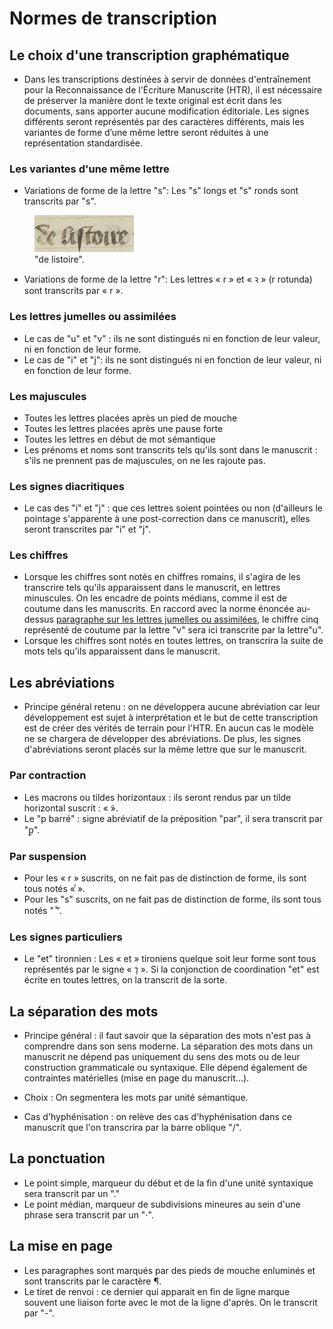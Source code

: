 # Normes de transcription

## Le choix d'une transcription graphématique

- Dans les transcriptions destinées à servir de données d'entraînement pour la Reconnaissance de l'Écriture Manuscrite (HTR), il est nécessaire de préserver la manière dont le texte original est écrit dans les documents, sans apporter aucune modification éditoriale. Les signes différents seront représentés par des caractères différents, mais les variantes de forme d’une même lettre seront réduites à une représentation standardisée.

### Les variantes d'une même lettre

- Variations de forme de la lettre "s": Les "s" longs et "s" ronds sont transcrits par "s".

<figure>
  <img src="https://github.com/Piraxe/HN-2023-Nevers/raw/transcription-normes/exemple_normes_transcription/Slongf4.JPEG" alt="Image du s long">
  <figcaption>"de listoire".</figcaption>
</figure>

- Variations de forme de la lettre "r": Les lettres « r » et « ꝛ » (r rotunda) sont transcrits par  « r ».

### Les lettres jumelles ou assimilées

- Le cas de "u" et "v" : ils ne sont distingués ni en fonction de leur valeur, ni en fonction de leur forme.
- Le cas de "i" et "j": ils ne sont distingués ni en fonction de leur valeur, ni en fonction de leur forme.

### Les majuscules 

- Toutes les lettres placées après un pied de mouche 
- Toutes les lettres placées après une pause forte 
- Toutes les lettres en début de mot sémantique
- Les prénoms et noms sont transcrits tels qu'ils sont dans le manuscrit : s'ils ne prennent pas de majuscules, on ne les rajoute pas.

### Les signes diacritiques
 
 - Le cas des "i" et "j" : que ces lettres soient pointées ou non (d'ailleurs le pointage s'apparente à une post-correction dans ce manuscrit), elles seront transcrites par "i" et "j".

### Les chiffres

- Lorsque les chiffres sont notés en chiffres romains, il s'agira de les transcrire tels qu'ils apparaissent dans le manuscrit, en lettres minuscules.  On les encadre de points médians, comme il est de coutume dans les manuscrits. En raccord avec la norme énoncée au-dessus [paragraphe sur les lettres jumelles ou assimilées](#Les-lettres-jumelles-ou-assimilées), le chiffre cinq représenté de coutume par la lettre "v" sera ici transcrite par la lettre"u".
- Lorsque les chiffres sont notés en toutes lettres, on transcrira la suite de mots tels qu'ils apparaissent dans le manuscrit.

## Les abréviations

- Principe général retenu : on ne développera aucune abréviation car leur développement est sujet à interprétation et le but de cette transcription est de créer des vérités de terrain pour l'HTR. En aucun cas le modèle ne se chargera de développer des abréviations. De plus, les signes d'abréviations seront placés sur la même lettre que sur le manuscrit.

### Par contraction

- Les macrons ou tildes horizontaux : ils seront rendus par un tilde horizontal suscrit : « ̃».
- Le "p barré" : signe abréviatif de la préposition "par", il sera transcrit par "ꝑ".

### Par suspension

- Pour les « r » suscrits, on ne fait pas de distinction de forme, ils sont tous notés « ͬ».
- Pour les "s" suscrits, on ne fait pas de distinction de forme, ils sont tous notés " ̾".

### Les signes particuliers 

- Le "et" tironnien : Les « et » tironiens quelque soit leur forme sont tous représentés par le signe « ⁊ ». Si la conjonction de coordination "et" est écrite en toutes lettres, on la transcrit de la sorte.

## La séparation des mots

- Principe général : il faut savoir que la séparation des mots n'est pas à comprendre dans son sens moderne. La séparation des mots dans un manuscrit ne dépend pas uniquement du sens des mots ou de leur construction grammaticale ou syntaxique. Elle dépend également de contraintes matérielles (mise en page du manuscrit...). 

- Choix : On segmentera les mots par unité sémantique. 

- Cas d'hyphénisation : on relève des cas d'hyphénisation dans ce manuscrit que l'on transcrira par la barre oblique "/".


## La ponctuation

- Le point simple, marqueur du début et de la fin d'une unité syntaxique sera transcrit par un "."
- Le point médian, marqueur de subdivisions mineures au sein d'une phrase sera transcrit par un "·".


## La mise en page

- Les paragraphes sont marqués par des pieds de mouche enluminés et sont transcrits par le caractère ¶.
- Le tiret de renvoi : ce dernier qui apparait en fin de ligne marque souvent une liaison forte avec le mot de la ligne d'après. On le transcrit par "-".  









